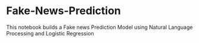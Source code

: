 # Fake-News-Prediction
This notebook builds a Fake news Prediction Model using Natural Language Processing and Logistic Regression
